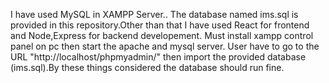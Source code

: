 I have used MySQL in XAMPP Server.. The database named ims.sql is provided in this repository.Other than that I have used React for frontend and Node,Express for backend developement. Must install xampp control panel on pc then start the apache and mysql server. User have to go to the URL "http://localhost/phpmyadmin/" then import the provided database (ims.sql).By these things considered the database should run fine.  
